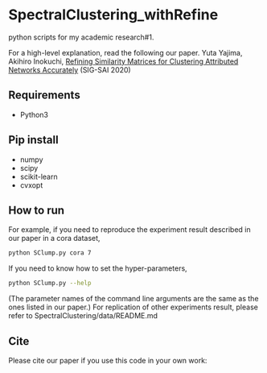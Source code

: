 # SpectralClustering_withRefine
python scripts for my academic research#1.

For a high-level explanation, read the following our paper.
Yuta Yajima, Akihiro Inokuchi, [Refining Similarity Matrices for Clustering Attributed Networks Accurately](https://jsai.ixsq.nii.ac.jp/ej/?action=pages_view_main&active_action=repository_view_main_item_detail&item_id=10714&item_no=1&page_id=13&block_id=23) (SIG-SAI 2020)

## Requirements
* Python3

## Pip install
* numpy
* scipy
* scikit-learn
* cvxopt

## How to run
For example, if you need to reproduce the experiment result described in our paper in a cora dataset,
```bash
python SClump.py cora 7
```
If you need to know how to set the hyper-parameters, 
```bash
python SClump.py --help
```
(The parameter names of the command line arguments are the same as the ones listed in our paper.)
For replication of other experiments result, please refer to SpectralClustering/data/README.md


## Cite
Please cite our paper if you use this code in your own work:
